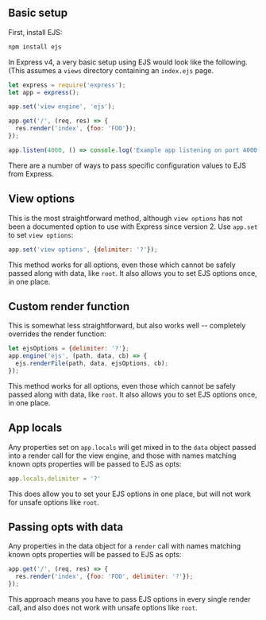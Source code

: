 ## Basic setup

First, install EJS:

```sh
npm install ejs
```

In Express v4, a very basic setup using EJS would look like the following. (This assumes a `views` directory containing an `index.ejs` page.

```javascript
let express = require('express');
let app = express();

app.set('view engine', 'ejs');

app.get('/', (req, res) => {
  res.render('index', {foo: 'FOO'});
});

app.listen(4000, () => console.log('Example app listening on port 4000!'));
```

There are a number of ways to pass specific configuration values to EJS from Express.

## View options

This is the most straightforward method, although `view options` has not been a documented option to use with Express since version 2. Use `app.set` to set `view options`:

```javascript
app.set('view options', {delimiter: '?'});
```
This method works for all options, even those which cannot be safely passed along with data, like `root`. It also allows you to set EJS options once, in one place.

## Custom render function

This is somewhat less straightforward, but also works well -- completely overrides the render function:

```javascript
let ejsOptions = {delimiter: '?'};
app.engine('ejs', (path, data, cb) => {
  ejs.renderFile(path, data, ejsOptions, cb);
});
```
This method works for all options, even those which cannot be safely passed along with data, like `root`. It also allows you to set EJS options once, in one place.

## App locals

Any properties set on `app.locals` will get mixed in to the `data` object passed into a render call for the view engine, and those with names matching known opts properties will be passed to EJS as opts:

```javascript
app.locals.delimiter = '?'
```
This does allow you to set your EJS options in one place, but will not work for unsafe options like `root`.

## Passing opts with data

Any properties in the data object for a `render` call with names matching known opts properties will be passed to EJS as opts:

```javascript
app.get('/', (req, res) => {
  res.render('index', {foo: 'FOO', delimiter: '?'});
});
```
This approach means you have to pass EJS options in every single render call, and also does not work with unsafe options like `root`.